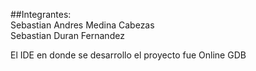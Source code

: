 ##Integrantes:<br/>
Sebastian Andres Medina Cabezas <br/>
Sebastian Duran Fernandez <br/>

El IDE en donde se desarrollo el proyecto fue Online GDB
